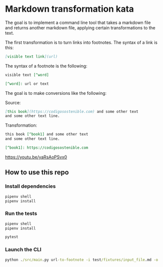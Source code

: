 # Markdown transformation kata

The goal is to implement a command line tool that takes a markdown file and returns another markdown file, applying certain transformations to the text.

The first transformation is to turn links into footnotes. The syntax of a link is this:

```md
[visible text link](url)
```

The syntax of a footnote is the following:

```md
visible text [^word]

[^word]: url or text 
```

The goal is to make conversions like the following:

Source:

```md
[this book](https://codigosostenible.com) and some other text
and some other text line.
```

Transformation:

```md
this book [^book1] and some other text 
and some other text line.

[^book1]: https://codigosostenible.com
```

https://youtu.be/yaRsAoPSvx0

## How to use this repo

### Install dependencies

```cmd
pipenv shell
pipenv install
```

### Run the tests

```cmd
pipenv shell
pipenv install

pytest
```

### Launch the CLI

```cmd
python ./src/main.py url-to-footnote -i test/fixtures/input_file.md -o test/fixtures/foo.md
```

